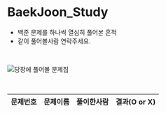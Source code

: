 # BaekJoon_Study
- 백준 문제를 하나씩 열심히 풀어본 흔적  
- 같이 풀어볼사람 연락주세요.  

<br>

![당장에 풀어볼 문제집](https://www.acmicpc.net/workbook/view/4349)

<br>

|문제번호|문제이름|풀이한사람|결과(O or X)|
|---|---|---|---|
